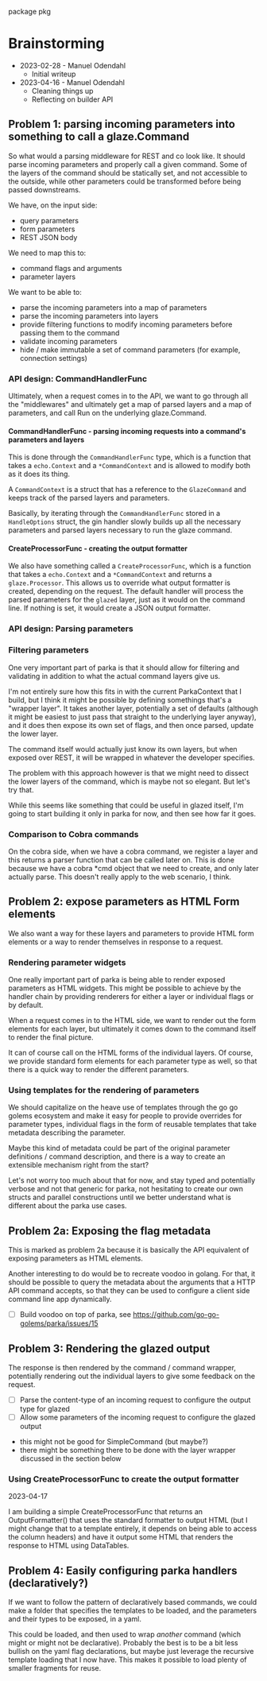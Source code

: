 package pkg

# Brainstorming

- 2023-02-28 - Manuel Odendahl
   - Initial writeup
- 2023-04-16 - Manuel Odendahl
   - Cleaning things up
   - Reflecting on builder API

## Problem 1: parsing incoming parameters into something to call a glaze.Command

So what would a parsing middleware for REST and co look like. It should
parse incoming parameters and properly call a given command. Some of the layers
of the command should be statically set, and not accessible to the outside,
while other parameters could be transformed before being passed downstreams.

We have, on the input side:
- query parameters
- form parameters
- REST JSON body

We need to map this to:
- command flags and arguments
- parameter layers

We want to be able to:
- parse the incoming parameters into a map of parameters
- parse the incoming parameters into layers
- provide filtering functions to modify incoming parameters before passing them to the command
- validate incoming parameters
- hide / make immutable a set of command parameters (for example, connection settings)

### API design: CommandHandlerFunc

Ultimately, when a request comes in to the API, we want to go through all the
"middlewares" and ultimately get a map of parsed layers and a map of parameters,
and call Run on the underlying glaze.Command.

#### CommandHandlerFunc - parsing incoming requests into a command's parameters and layers

This is done through the `CommandHandlerFunc` type, which is a function that
takes a `echo.Context` and a `*CommandContext` and is allowed to modify both as
it does its thing.

A `CommandContext` is a struct that has a reference to the `GlazeCommand` and keeps
track of the parsed layers and parameters.

Basically, by iterating through the `CommandHandlerFunc` stored in a `HandleOptions`
struct, the gin handler slowly builds up all the necessary parameters and parsed layers
necessary to run the glaze command.

#### CreateProcessorFunc - creating the output formatter

We also have something called a `CreateProcessorFunc`, which is a function that
takes a `echo.Context` and a `*CommandContext` and returns a `glaze.Processor`.
This allows us to override what output formatter is created, depending on the request.
The default handler will process the parsed parameters for the `glazed` layer, just 
as it would on the command line. If nothing is set, it would create a JSON output formatter.

### API design: Parsing parameters


### Filtering parameters

One very important part of parka is that it should allow for filtering and validating
in addition to what the actual command layers give us.

I'm not entirely sure how this fits in with the current ParkaContext that I build,
but I think it might be possible by defining somethings that's a "wrapper layer".
It takes another layer, potentially a set of defaults (although it might be easiest to
just pass that straight to the underlying layer anyway), and it does then
expose its own set of flags, and then once parsed, update the lower layer.

The command itself would actually just know its own layers, but when exposed over REST,
it will be wrapped in whatever the developer specifies.

The problem with this approach however is that we might need to dissect the lower layers of the
command, which is maybe not so elegant. But let's try that.

While this seems like something that could be useful in glazed itself, I'm going to
start building it only in parka for now, and then see how far it goes.

### Comparison to Cobra commands

On the cobra side, when we have a cobra command, we register a layer and this
returns a parser function that can be called later on. This is done because
we have a cobra *cmd object that we need to create, and only later
actually parse. This doesn't really apply to the web scenario, I think.

## Problem 2: expose parameters as HTML Form elements

We also want a way for these layers and parameters to provide HTML form elements
or a way to render themselves in response to a request.

### Rendering parameter widgets

One really important part of parka is being able to render exposed parameters
as HTML widgets. This might be possible to achieve by the handler chain by providing
renderers for either a layer or individual flags or by default.

When a request comes in to the HTML side, we want to render out the form elements
for each layer, but ultimately it comes down to the command itself to render the final picture.

It can of course call on the HTML forms of the individual layers. Of course,
we provide standard form elements for each parameter type as well, so that there is a
quick way to render the different parameters.

### Using templates for the rendering of parameters

We should capitalize on the heave use of templates through the go go golems ecosystem
and make it easy for people to provide overrides for parameter types, individual flags
in the form of reusable templates that take metadata describing the parameter.

Maybe this kind of metadata could be part of the original parameter definitions / command description,
and there is a way to create an extensible mechanism right from the start?

Let's not worry too much about that for now, and stay typed and potentially verbose and
not that generic for parka, not hesitating to create our own structs and parallel constructions
until we better understand what is different about the parka use cases.

## Problem 2a: Exposing the flag metadata

This is marked as problem 2a because it is basically the API equivalent of exposing
parameters as HTML elements.

Another interesting to do would be to recreate voodoo in golang. For that, it should be
possible to query the metadata about the arguments that a HTTP API command accepts, so that
they can be used to configure a client side command line app dynamically.

- [ ] Build voodoo on top of parka, see https://github.com/go-go-golems/parka/issues/15

## Problem 3: Rendering the glazed output

The response is then rendered by the command / command wrapper, potentially rendering
out the individual layers to give some feedback on the request.

- [ ] Parse the content-type of an incoming request to configure the output type for glazed
- [ ] Allow some parameters of the incoming request to configure the glazed output
 - this might not be good for SimpleCommand (but maybe?)
 - there might be something there to be done with the layer wrapper discussed in the section
   below

### Using CreateProcessorFunc to create the output formatter

2023-04-17 

I am building a simple CreateProcessorFunc that returns an OutputFormatter() that
uses the standard formatter to output HTML (but I might change that to a template entirely,
it depends on being able to access the column headers) and have it output some HTML that renders
the response to HTML using DataTables.

## Problem 4: Easily configuring parka handlers (declaratively?)

If we want to follow the pattern of declaratively based commands,
we could make a folder that specifies the templates to be loaded,
and the parameters and their types to be exposed, in a yaml.

This could be loaded, and then used to wrap *another* command (which might or might not
be declarative). Probably the best is to be a bit less bullish on the yaml flag declarations,
but maybe just leverage the recursive template loading that I now have. This makes it possible
to load plenty of smaller fragments for reuse.

